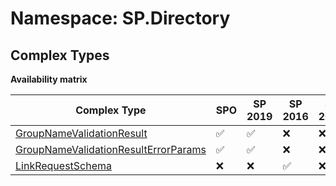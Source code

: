 # Namespace: SP.Directory

## Complex Types

**Availability matrix**

Complex Type | SPO | SP 2019 | SP 2016 | SP 2013
----------|-----|---------|---------|--------
[GroupNameValidationResult](./ComplexTypes/GroupNameValidationResult.md) | ✅ | ✅ | ❌ | ❌
[GroupNameValidationResultErrorParams](./ComplexTypes/GroupNameValidationResultErrorParams.md) | ✅ | ✅ | ❌ | ❌
[LinkRequestSchema](./ComplexTypes/LinkRequestSchema.md) | ❌ | ❌ | ✅ | ❌
